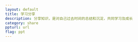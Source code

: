 ```yaml
---
layout: default
title: 学习分享
description: 分享知识，是对自己过去时间的总结和沉淀，共同学习及成长 
category: share
ppturl: url
flag: ppt
---
```

